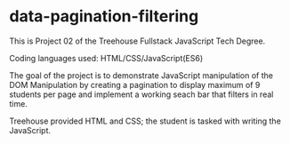 # data-pagination-filtering

This is Project 02 of the Treehouse Fullstack JavaScript Tech Degree.

Coding languages used: HTML/CSS/JavaScript(ES6)

The goal of the project is to demonstrate JavaScript manipulation of the DOM Manipulation by creating a pagination to 
display maximum of 9 students per page and implement a working seach bar that filters in real time.

Treehouse provided HTML and CSS; the student is tasked with writing the JavaScript.
